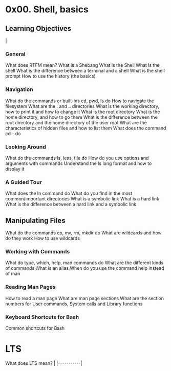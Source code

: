 # 0x00. Shell, basics

## Learning Objectives

|
### General

What does RTFM mean?
What is a Shebang
What is the Shell
What is the shell
What is the difference between a terminal and a shell
What is the shell prompt
How to use the history (the basics)

### Navigation

What do the commands or built-ins cd, pwd, ls do
How to navigate the filesystem
What are the . and .. directories
What is the working directory, how to print it and how to change it
What is the root directory
What is the home directory, and how to go there
What is the difference between the root directory and the home directory of the user root
What are the characteristics of hidden files and how to list them
What does the command cd - do

### Looking Around

What do the commands ls, less, file do
How do you use options and arguments with commands
Understand the ls long format and how to display it

### A Guided Tour

What does the ln command do
What do you find in the most common/important directories
What is a symbolic link
What is a hard link
What is the difference between a hard link and a symbolic link

## Manipulating Files

What do the commands cp, mv, rm, mkdir do
What are wildcards and how do they work
How to use wildcards
### Working with Commands

What do type, which, help, man commands do
What are the different kinds of commands
What is an alias
When do you use the command help instead of man

### Reading Man Pages

How to read a man page
What are man page sections
What are the section numbers for User commands, System calls and Library functions

### Keyboard Shortcuts for Bash

Common shortcuts for Bash

# LTS

What does LTS mean?
|
|-----------|